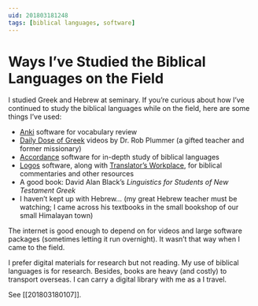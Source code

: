 ```yaml
---
uid: 201803181248
tags: [biblical languages, software]
---
```


# Ways I’ve Studied the Biblical Languages on the Field

I studied Greek and Hebrew at seminary. If you’re curious about how I’ve continued to study the biblical languages while on the field, here are some things I’ve used:

- [Anki](http://ankisrs.net) software for vocabulary review
- [Daily Dose of Greek](http://dailydoseofgreek.com) videos by Dr. Rob Plummer (a gifted teacher and former missionary)
- [Accordance](https://www.accordancebible.com) software for in-depth study of biblical languages
- [Logos](https://www.logos.com) software, along with [Translator’s Workplace](https://www.sil.org/resources/publications/tw), for biblical commentaries and other resources
- A good book: David Alan Black’s *Linguistics for Students of New Testament Greek*
- I haven’t kept up with Hebrew… (my great Hebrew teacher must be watching; I came across his textbooks in the small bookshop of our small Himalayan town)

The internet is good enough to depend on for videos and large software packages (sometimes letting it run overnight). It wasn’t that way when I came to the field.

I prefer digital materials for research but not reading. My use of biblical languages is for research. Besides, books are heavy (and costly) to transport overseas. I can carry a digital library with me as a I travel.

See [[201803180107]].
